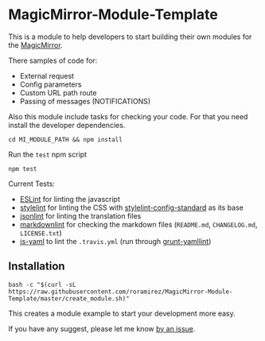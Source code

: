 # MagicMirror-Module-Template
This is a module to help developers to start building their own modules for the [MagicMirror](https://github.com/MichMich/MagicMirror). 

There samples of code for:
- External request
- Config parameters
- Custom URL path route
- Passing of messages (NOTIFICATIONS)

Also this module include tasks for checking your code. For that you need install the developer dependencies.

```
cd MI_MODULE_PATH && npm install 
```

Run the `test` npm script
```
npm test
```

Current Tests:
- [ESLint](http://eslint.org/) for linting the javascript
- [stylelint](https://stylelint.io/) for linting the CSS with [stylelint-config-standard](https://github.com/stylelint/stylelint-config-standard) as its base
- [jsonlint](https://github.com/zaach/jsonlint) for linting the translation files
- [markdownlint](https://github.com/DavidAnson/markdownlint) for checking the markdown files (`README.md`, `CHANGELOG.md`, `LICENSE.txt`)
- [js-yaml](https://github.com/nodeca/js-yaml) to lint the `.travis.yml` (run through [grunt-yamllint](https://github.com/geedew/grunt-yamllint))


## Installation

`bash -c "$(curl -sL https://raw.githubusercontent.com/roramirez/MagicMirror-Module-Template/master/create_module.sh)"`

This creates a module example to start your development more easy.

If you have any suggest, please let me know [by an issue](https://github.com/roramirez/MagicMirror-Module-Template/issues/new).
